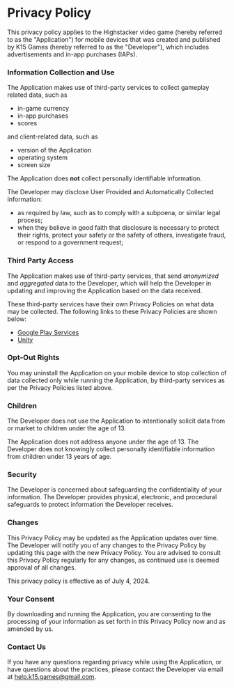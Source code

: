 # Privacy Policy

This privacy policy applies to the Highstacker video game (hereby referred to as the "Application") for mobile devices that was created and published by K15 Games (hereby referred to as the "Developer"), which includes advertisements and in-app purchases (IAPs).

### Information Collection and Use

The Application makes use of third-party services to collect gameplay related data, such as
*   in-game currency
*   in-app purchases
*   scores

and client-related data, such as
*   version of the Application
*   operating system
*   screen size

The Application does **not** collect personally identifiable information.

The Developer may disclose User Provided and Automatically Collected Information:

*   as required by law, such as to comply with a subpoena, or similar legal process;
*   when they believe in good faith that disclosure is necessary to protect their rights, protect your safety or the safety of others, investigate fraud, or respond to a government request;

### Third Party Access

The Application makes use of third-party services, that send *anonymized* and *aggregated* data to the Developer, which will help the Developer in updating and improving the Application based on the data received.

These third-party services have their own Privacy Policies on what data may be collected.
The following links to these Privacy Policies are shown below:

*   [Google Play Services](https://www.google.com/policies/privacy/)
*   [Unity](https://unity.com/legal/game-player-and-app-user-privacy-policy)


### Opt-Out Rights

You may uninstall the Application on your mobile device to stop collection of data collected only while running the Application, by third-party services as per the Privacy Policies listed above.

### Children

The Developer does not use the Application to intentionally solicit data from or market to children under the age of 13.

The Application does not address anyone under the age of 13\. The Developer does not knowingly collect personally identifiable information from children under 13 years of age.

### Security

The Developer is concerned about safeguarding the confidentiality of your information. The Developer provides physical, electronic, and procedural safeguards to protect information the Developer receives.

### Changes

This Privacy Policy may be updated as the Application updates over time. The Developer will notify you of any changes to the Privacy Policy by updating this page with the new Privacy Policy. You are advised to consult this Privacy Policy regularly for any changes, as continued use is deemed approval of all changes.

This privacy policy is effective as of July 4, 2024.

### Your Consent

By downloading and running the Application, you are consenting to the processing of your information as set forth in this Privacy Policy now and as amended by us.

### Contact Us

If you have any questions regarding privacy while using the Application, or have questions about the practices, please contact the Developer via email at help.k15.games@gmail.com.
